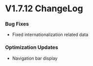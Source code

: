 # V1.7.12 ChangeLog

### Bug Fixes
* Fixed internationalization related data

### Optimization Updates
* Navigation bar display
